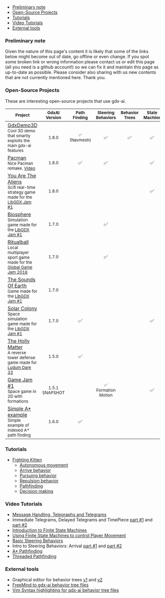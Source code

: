 - [Preliminary note](#preliminary-note)
- [Open-Source Projects](#open-source-projects)
- [Tutorials](#tutorials)
- [Video Tutorials](#video-tutorials)
- [External tools](#external-tools)

### Preliminary note
Given the nature of this page's content it is likely that some of the links below might become out of date, go offline or even change. If you spot some broken link or wrong information please contact us or edit this page (all you need is a github account!) so we can fix it and maintain this page as up-to-date as possible. Please consider also sharing with us new contents that are not currently mentioned here. Thank you.

### Open-Source Projects
These are interesting open-source projects that use gdx-ai.

<sub>Project</sub> | <sub>GdxAI Version</sub> | <sub>Path Finding</sub> | <sub>Steering Behaviors</sub> | <sub>Behavior Trees</sub> | <sub>State Machine</sub> | <sub>Messaging</sub>
------- |:-------------:|:------------:|:------------------:|:--------------:|:-------------:|:---------:
[GdxDemo3D](https://github.com/jsjolund/GdxDemo3D)<br><sub>Cool 3D demo that smartly exploits the main gdx-ai features</sub> | <sub>1.8.0</sub> | <sub>:white_check_mark: (Navmesh)</sub> | :white_check_mark: | :white_check_mark: | :white_check_mark: | :white_check_mark:
[Pacman](https://github.com/yichen0831/Pacman_libGdx)<br><sub>Nice Pacman remake. [Video](https://www.youtube.com/watch?v=kS8f0y-MrcA)</sub> | <sub>1.8.0</sub> | :white_check_mark: | :white_check_mark: | | :white_check_mark: | 
[You Are The Aliens](http://itch.io/jam/libgdxjam/rate/50863)<br><sub>Scifi real-time strategy game made for the [LibGDX Jam #1](http://itch.io/jam/libgdxjam)</sub> | <sub>1.8.0</sub> | | | | :white_check_mark: | :white_check_mark:
[Biosphere](http://semperhilaris.itch.io/biosphere)<br><sub>Simulation game made for the [LibGDX Jam #1](http://itch.io/jam/libgdxjam)</sub> | <sub>1.7.0</sub> | | :white_check_mark: | | | 
[Ritualball](http://globalgamejam.org/2016/games/ritualball)<br><sub>Local multiplayer sport game made for the [Global Game Jam 2016](http://globalgamejam.org/)</sub> | <sub>1.7.0</sub> | | :white_check_mark: | | | 
[The Sounds Of Earth](http://itch.io/jam/libgdxjam/rate/51269)<br><sub>Game made for the [LibGDX Jam #1](http://itch.io/jam/libgdxjam)</sub> | <sub>1.7.0</sub> | | | | | :white_check_mark:
[Solar Colony](http://infectedbytes.itch.io/solarcolony)<br><sub>Space simulation game made for the [LibGDX Jam #1](http://itch.io/jam/libgdxjam)</sub> | <sub>1.7.0</sub> | :white_check_mark: | | | :white_check_mark: | 
[The Holly Matter](http://overlap2d.com/ld33-postmortem-what-works-and-what-does-not-with-overlap2d/)<br><sub>A reverse tower defense game made for [Ludum Dare 33](http://ludumdare.com/compo/2015/08/19/welcome-to-ludum-dare-33/)</sub> | <sub>1.5.0</sub> | :white_check_mark: | | | | 
[Game Jam #1](https://github.com/libgdx-jam/GDXJam)<br><sub>Space game in 2D with formations</sub> | <sub>1.5.1 SNAPSHOT</sub> | | <sub>:white_check_mark: Formation Motion</sub> | | :white_check_mark: | :white_check_mark: 
[Simple A* example](https://github.com/chrizdekok/AStarPathFindingsSimpleExample)<br><sub>Simple example of indexed A* path finding</sub> | <sub>1.6.0</sub> | :white_check_mark: | | | |


### Tutorials
* [Fighting Kitten](http://fightingkitten.webcindario.com/)
  - [Autonomous movement](http://fightingkitten.webcindario.com/?p=846)
  - [Arrive behavior](http://fightingkitten.webcindario.com/?p=302)
  - [Pursuing behavior](http://fightingkitten.webcindario.com/?p=480)
  - [Repulsion behavior](http://fightingkitten.webcindario.com/?p=610)
  - [Pathfinding](http://fightingkitten.webcindario.com/?p=850)
  - [Decision making](http://fightingkitten.webcindario.com/?p=848)


 
### Video Tutorials
  * [Message Handling, Telegraphs and Telegrams](https://www.youtube.com/watch?v=z6frjuUHCzI)
  * Immediate Telegrams, Delayed Telegrams and TimePiece [part #1](https://www.youtube.com/watch?v=cDY1sRFhOFM) and [part #2](https://www.youtube.com/watch?v=0MNA2bNByn0)
  * [Introduction to Finite State Machines](https://www.youtube.com/watch?v=8qXNaVaDGWM)
  * [Using Finite State Machines to control Player Movement ](https://www.youtube.com/watch?v=JTb2e-vr2cU)
  * [Basic Steering Behaviors](https://www.youtube.com/watch?v=nKY1aJ9ensI)
  * Intro to Steering Behaviors: Arrival [part #1](https://www.youtube.com/watch?v=pnKcuJQT31A) and [part #2](https://www.youtube.com/watch?v=JoCZ8hPQnUE)
  * [A* Pathfinding](https://www.youtube.com/watch?v=wu3vzR9k3QA)
  * [Threaded Pathfinding](https://www.youtube.com/watch?v=OVkeB3xAug0)


### External tools
  * Graphical editor for behavior trees [v1](https://github.com/piotr-j/bteditor) and [v2](https://github.com/piotr-j/bte2)
  * [FreeMind to gdx-ai behavior tree files](https://github.com/klaus7/freemind2gdxai)
  * [Vim Syntax highlighting for gdx-ai behavior tree files](https://github.com/kba/gdxai-btree.vim)
